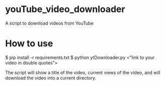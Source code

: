 # youTube_video_downloader
A script to download videos from YouTube

# How to use
$ pip install -r requirements.txt
$ python ytDownloader.py <"link to your video in double quotes">

The script will show a title of the video,
current views of the video,
and will download the video into a current directory.